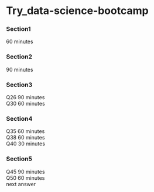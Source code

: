 # Try_data-science-bootcamp
  
### Section1  
60 minutes  

### Section2
90 minutes  

### Section3  
Q26 90 minutes  
Q30 60 minutes  
  
### Section4  
Q35 60 minutes  
Q38 60 minutes  
Q40 30 minutes  
  
### Section5  
Q45 90 minutes  
Q50 60 minutes  
next answer  